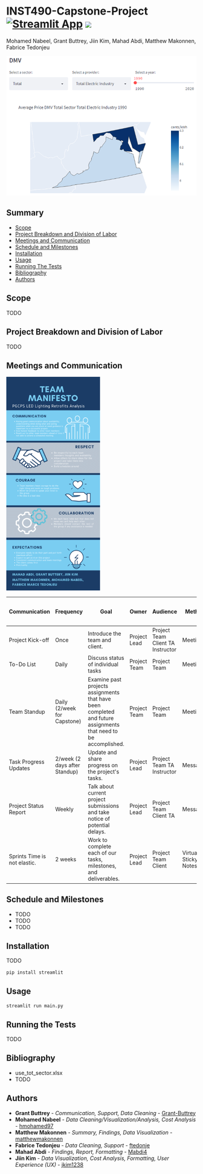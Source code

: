 # INST490-Capstone-Project [![Streamlit App](https://static.streamlit.io/badges/streamlit_badge_black_white.svg)](https://share.streamlit.io/jkim1238/inst490-final-project/main/main.py) [![](https://img.shields.io/badge/python-3.10+-blue.svg)](https://www.python.org/downloads/)

Mohamed Nabeel, Grant Buttrey, Jiin Kim, Mahad Abdi, Matthew Makonnen, Fabrice Tedonjeu

![Average Energy Price](https://github.com/jkim1238/INST490-Capstone-Project/blob/5230bdb31fa1e947fb950e2955cfa4fe818abd94/images/DMV_energy_price.PNG?raw=true)
  
## Summary

  - [Scope](#scope)
  - [Project Breakdown and Division of Labor](#project-breakdown-and-division-of-labor)
  - [Meetings and Communication](#meetings-and-communication)
  - [Schedule and Milestones](#schedule-and-milestones)
  - [Installation](#installation)
  - [Usage](#usage)
  - [Running The Tests](#running-the-tests)
  - [Bibliography](#bibliography)
  - [Authors](#authors)

## Scope

TODO

## Project Breakdown and Division of Labor

TODO

## Meetings and Communication

![Team Manifesto](https://github.com/jkim1238/INST490-Capstone-Project/blob/ecb1b1e801cae897e504c74affd0e90a0cbdd7a1/images/team_manifesto.png?raw=true)

| Communication                | Frequency                     | Goal                                                                                                            | Owner        | Audience                          | Method               | Format / Tool       | Artifact | Example s / Template s |
|------------------------------|-------------------------------|-----------------------------------------------------------------------------------------------------------------|--------------|-----------------------------------|----------------------|---------------------|----------|------------------------|
| Project Kick-off             | Once                          | Introduce the team and client.                                                                                  | Project Lead | Project Team Client TA Instructor | Meeting              | Discord Google Docs | TBD      |                        |
| To-Do List                   | Daily                         | Discuss status of individual tasks                                                                              | Project Team | Project Team                      | Meeting              | Discord Google Docs | TBD      |                        |
| Team Standup                 | Daily (2/week for Capstone)   | Examine past projects assignments that have been completed and future assignments that need to be accomplished. | Project Team | Project Team                      | Meeting              | Discord Google Docs | TBD      |                        |
| Task Progress Updates        | 2/week (2 days after Standup) | Update and share progress on the project's tasks.                                                               | Project Lead | Project Team TA Instructor        | Messages             | Discord             | TBD      |                        |
| Project Status Report        | Weekly                        | Talk about current project submissions and take notice of potential delays.                                     | Project Lead | Project Team Client TA            | Messages             | Discord Google Docs | TBD      |                        |
| Sprints Time is not elastic. | 2 weeks                       | Work to complete each of our tasks, milestones, and deliverables.                                               | Project Lead | Project Team Client               | Virtual Sticky Notes | Miro Board          | TBD      |                        |

## Schedule and Milestones

  - TODO
  - TODO
  - TODO
  
## Installation

TODO

```
pip install streamlit
```

## Usage

```
streamlit run main.py
```

## Running the Tests

TODO

## Bibliography

  - use_tot_sector.xlsx
  - TODO

## Authors

  - **Grant Buttrey** - *Communication, Support, Data Cleaning* -
    [Grant-Buttrey](https://github.com/Grant-Buttrey)
  - **Mohamed Nabeel** - *Data Cleaning/Visualization/Analysis, Cost Analysis* -
    [hmohamed97](https://github.com/hmohamed97)
  - **Matthew Makonnen** - *Summary, Findings, Data Visualization* -
    [matthewmakonnen](https://github.com/matthewmakonnen)
  - **Fabrice Tedonjeu** - *Data Cleaning, Support* -
    [ftedonje](https://github.com/ftedonje)
  - **Mahad Abdi** - *Findings, Report, Formatting* -
    [Mabdi4](https://github.com/Mabdi4)
  - **Jiin Kim** - *Data Visualization, Cost Analysis, Formatting, User Experience (UX)* -
    [jkim1238](https://github.com/jkim1238)
